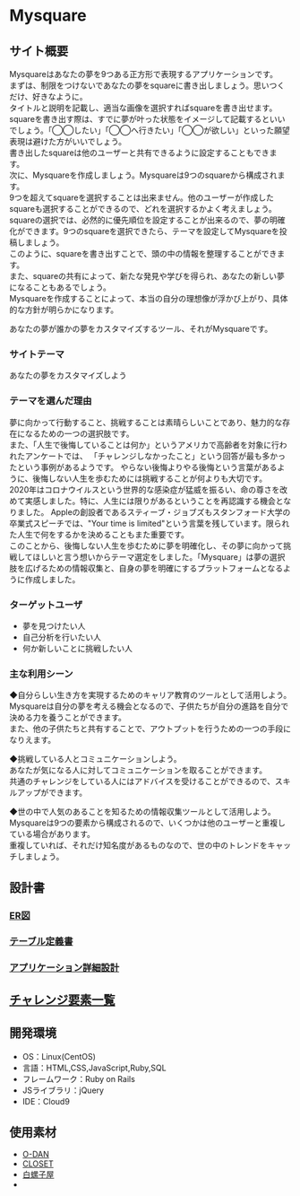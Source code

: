 # Mysquare

## サイト概要
Mysquareはあなたの夢を9つある正方形で表現するアプリケーションです。  
まずは、制限をつけないであなたの夢をsquareに書き出しましょう。思いつくだけ、好きなように。  
タイトルと説明を記載し、適当な画像を選択すればsquareを書き出せます。squareを書き出す際は、すでに夢が叶った状態をイメージして記載するといいでしょう。「◯◯したい」「◯◯へ行きたい」「◯◯が欲しい」といった願望表現は避けた方がいいでしょう。  
書き出したsquareは他のユーザーと共有できるように設定することもできます。  
次に、Mysquareを作成しましょう。Mysquareは9つのsquareから構成されます。  
9つを超えてsquareを選択することは出来ません。他のユーザーが作成したsquareも選択することができるので、どれを選択するかよく考えましょう。squareの選択では、必然的に優先順位を設定することが出来るので、夢の明確化ができます。9つのsquareを選択できたら、テーマを設定してMysquareを投稿しましょう。  
このように、squareを書き出すことで、頭の中の情報を整理することができます。  
また、squareの共有によって、新たな発見や学びを得られ、あなたの新しい夢になることもあるでしょう。  
Mysquareを作成することによって、本当の自分の理想像が浮かび上がり、具体的な方針が明らかになります。  


あなたの夢が誰かの夢をカスタマイズするツール、それがMysquareです。



### サイトテーマ
あなたの夢をカスタマイズしよう


### テーマを選んだ理由
夢に向かって行動すること、挑戦することは素晴らしいことであり、魅力的な存在になるための一つの選択肢です。  
また、「人生で後悔していることは何か」というアメリカで高齢者を対象に行われたアンケートでは、
「チャレンジしなかったこと」という回答が最も多かったという事例があるようです。
やらない後悔よりやる後悔という言葉があるように、後悔しない人生を歩むためには挑戦することが何よりも大切です。  
2020年はコロナウイルスという世界的な感染症が猛威を振るい、命の尊さを改めて実感しました。特に、人生には限りがあるということを再認識する機会となりました。
Appleの創設者であるスティーブ・ジョブズもスタンフォード大学の卒業式スピーチでは、"Your time is limited"という言葉を残しています。限られた人生で何をするかを決めることもまた重要です。  
このことから、後悔しない人生を歩むために夢を明確化し、その夢に向かって挑戦してほしいと言う想いからテーマ選定をしました。「Mysquare」は夢の選択肢を広げるための情報収集と、自身の夢を明確にするプラットフォームとなるように作成しました。

### ターゲットユーザ
- 夢を見つけたい人
- 自己分析を行いたい人
- 何か新しいことに挑戦したい人

### 主な利用シーン
◆自分らしい生き方を実現するためのキャリア教育のツールとして活用しよう。  
Mysquareは自分の夢を考える機会となるので、子供たちが自分の進路を自分で決める力を養うことができます。  
また、他の子供たちと共有することで、アウトプットを行うための一つの手段になりえます。

◆挑戦している人とコミュニケーションしよう。  
あなたが気になる人に対してコミュニケーションを取ることができます。  
共通のチャレンジをしている人にはアドバイスを受けることができるので、スキルアップができます。

◆世の中で人気のあることを知るための情報収集ツールとして活用しよう。  
Mysquareは9つの要素から構成されるので、いくつかは他のユーザーと重複している場合があります。  
重複していれば、それだけ知名度があるものなので、世の中のトレンドをキャッチしましょう。

## 設計書
### [ER図](https://app.diagrams.net/#G1rTHHZaN7wPvN_uSVu7oSmYGgBGmGhAHl)

### [テーブル定義書](https://docs.google.com/spreadsheets/d/1_KW9QZaDPD6rbjfGVwB44JcAdsYgJ8il-yI2luZ0sXs/edit#gid=672113846)

### [アプリケーション詳細設計](https://docs.google.com/spreadsheets/d/17SczTU7o-bsSEpG1fepVhi074co9yALC0S2DW6COvJE/edit#gid=2133469642)

## [チャレンジ要素一覧](https://docs.google.com/spreadsheets/d/1Ih0efZr6DwqwUyaLiwTGWKC7A5arf41djxucG45CKX8/edit#gid=0)

## 開発環境
- OS：Linux(CentOS)
- 言語：HTML,CSS,JavaScript,Ruby,SQL
- フレームワーク：Ruby on Rails
- JSライブラリ：jQuery
- IDE：Cloud9

## 使用素材
- [O-DAN](https://o-dan.net/ja/)
- [CLOSET](https://sites.google.com/site/closetvx/Home)
- [白螺子屋](http://hi79.web.fc2.com/material/frame-material.html)
- 
